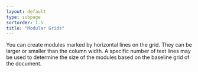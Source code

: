 ```yaml
---
layout: default
type: subpage
sortorder: 1.5
title: "Modular Grids"
---
```

You can create modules marked by horizontal lines on the grid. They can be larger or smaller than the column width. A specific number of text lines may be used to determine the size of the modules based on the baseline grid of the document.